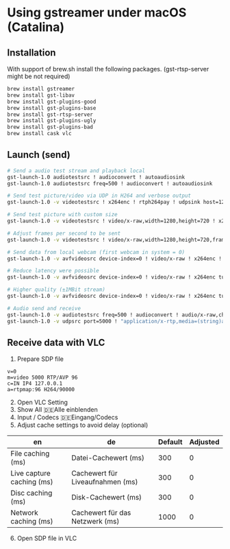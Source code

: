 # Using gstreamer under macOS (Catalina)

## Installation
With support of brew.sh install the following packages. (gst-rtsp-server might be not required)

```sh
brew install gstreamer
brew install gst-libav
brew install gst-plugins-good
brew install gst-plugins-base
brew install gst-rtsp-server
brew install gst-plugins-ugly
brew install gst-plugins-bad
brew install cask vlc

```

## Launch (send)


```sh
# Send a audio test stream and playback local
gst-launch-1.0 audiotestsrc ! audioconvert ! autoaudiosink
gst-launch-1.0 audiotestsrc freq=500 ! audioconvert ! autoaudiosink

# Send test picture/video via UDP in H264 and verbose output
gst-launch-1.0 -v videotestsrc ! x264enc ! rtph264pay ! udpsink host=127.0.0.1 port=5000

# Send test picture with custom size
gst-launch-1.0 -v videotestsrc ! video/x-raw,width=1280,height=720 ! x264enc ! rtph264pay ! udpsink host=127.0.0.1 port=5000

# Adjust frames per second to be sent
gst-launch-1.0 -v videotestsrc ! video/x-raw,width=1280,height=720,framerate=3/1 ! x264enc ! rtph264pay ! udpsink host=127.0.0.1 port=5000

# Send data from local webcam (first webcam in system = 0)
gst-launch-1.0 -v avfvideosrc device-index=0 ! video/x-raw ! x264enc ! rtph264pay ! udpsink host=127.0.0.1 port=5000 

# Reduce latency were possible
gst-launch-1.0 -v avfvideosrc device-index=0 ! video/x-raw ! x264enc tune=zerolatency bitrate=500 speed-preset=ultrafast ! rtph264pay ! udpsink host=127.0.0.1 port=5000 

# Higher quality (±1MBit stream)
gst-launch-1.0 -v avfvideosrc device-index=0 ! video/x-raw ! x264enc tune=zerolatency bitrate=10000 speed-preset=ultrafast ! rtph264pay ! udpsink host=127.0.0.1 port=5000

# Audio send and receive
gst-launch-1.0 -v audiotestsrc freq=500 ! audioconvert ! audio/x-raw,channels=1,depth=16,width=16,rate=44100 ! rtpL16pay ! udpsink host=127.0.0.1 port=5000
gst-launch-1.0 -v udpsrc port=5000 ! "application/x-rtp,media=(string)audio, clock-rate=(int)44100, width=16, height=16, encoding-name=(string)L16, encoding-params=(string)1, channels=(int)1, channel-positions=(int)1, payload=(int)96" ! rtpL16depay ! audioconvert ! autoaudiosink

```



## Receive data with VLC

1. Prepare SDP file
```
v=0
m=video 5000 RTP/AVP 96
c=IN IP4 127.0.0.1
a=rtpmap:96 H264/90000
```

2. Open VLC Setting
3. Show All 🇩🇪Alle einblenden
4. Input / Codecs 🇩🇪Eingang/Codecs
5. Adjust cache settings to avoid delay (optional)

| en                         | de                                 | Default  | Adjusted  |
| -------------------------- | ---------------------------------- | -------- | --------- |
| File caching (ms)          | Datei-Cachewert (ms)               | 300      | 0         |
| Live capture caching (ms)  | Cachewert für Liveaufnahmen (ms)   | 300      | 0         |
| Disc caching (ms)          | Disk-Cachewert (ms)                | 300      | 0         |
| Network caching (ms)       | Cachewert für das Netzwerk (ms)    | 1000     | 0         |


6. Open SDP file in VLC
